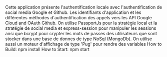 Cette application présente l'authentification locale avec l'authentification de social media Google et Github.
Les identifiants d'application et les différentes méthodes d'authentification des appels vers les API Google Cloud and OAuth Github.
On utilise PassportJs pour la stratégie local et la stratégie de social media et express-session pour manipuler les sessions ansi que bcrypt pour crypter les mots de passes des utilisateurs que sont stocker dans une base de donnes de type NoSql (MongoDb).
On utilise aussi un moteur d'affichage de type 'Pug' pour rendre des variables
How to Build:
npm install
How to Start:
npm start
